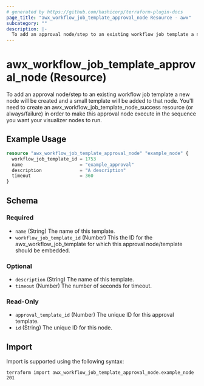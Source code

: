 ```yaml
---
# generated by https://github.com/hashicorp/terraform-plugin-docs
page_title: "awx_workflow_job_template_approval_node Resource - awx"
subcategory: ""
description: |-
  To add an approval node/step to an existing workflow job template a new node will be created and a small template will be added to that node. You'll need to create an awx_workflow_job_template_node_success resource (or always/failure) in order to make this approval node execute in the sequence you want your visualizer nodes to run.
---
```


# awx_workflow_job_template_approval_node (Resource)

To add an approval node/step to an existing workflow job template a new node will be created and a small template will be added to that node. You'll need to create an awx_workflow_job_template_node_success resource (or always/failure) in order to make this approval node execute in the sequence you want your visualizer nodes to run.

## Example Usage

```terraform
resource "awx_workflow_job_template_approval_node" "example_node" {
  workflow_job_template_id = 1753
  name                     = "example_approval"
  description              = "A description"
  timeout                  = 360
}
```

<!-- schema generated by tfplugindocs -->
## Schema

### Required

- `name` (String) The name of this template.
- `workflow_job_template_id` (Number) This the ID for the awx_workflow_job_template for which this approval node/template should be embedded.

### Optional

- `description` (String) The name of this template.
- `timeout` (Number) The number of seconds for timeout.

### Read-Only

- `approval_template_id` (Number) The unique ID for this approval template.
- `id` (String) The unique ID for this node.

## Import

Import is supported using the following syntax:

```shell
terraform import awx_workflow_job_template_approval_node.example_node 201
```
